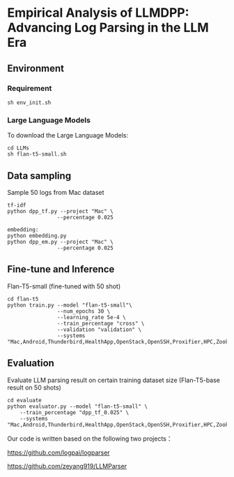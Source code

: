 # Empirical Analysis of LLMDPP: Advancing Log Parsing in the LLM Era




## Environment 
### Requirement
```shell
sh env_init.sh
```

### Large Language Models

To download the Large Language Models:
```shell
cd LLMs
sh flan-t5-small.sh
```


## Data sampling

Sample 50 logs from Mac dataset
```shell
tf-idf
python dpp_tf.py --project "Mac" \
                --percentage 0.025

embedding:
python embedding.py
python dpp_em.py --project "Mac" \
                --percentage 0.025
```


## Fine-tune and Inference

Flan-T5-small (fine-tuned with 50 shot)
```shell
cd flan-t5
python train.py --model "flan-t5-small"\
                --num_epochs 30 \
                --learning_rate 5e-4 \
                --train_percentage "cross" \
                --validation "validation" \
                --systems "Mac,Android,Thunderbird,HealthApp,OpenStack,OpenSSH,Proxifier,HPC,Zookeeper,Hadoop,Linux,HDFS,BGL,Windows,Apache,Spark"
```

## Evaluation

Evaluate LLM parsing result on certain training dataset size (Flan-T5-base result on 50 shots)
```shell
cd evaluate
python evaluator.py --model "flan-t5-small" \
    --train_percentage "dpp_tf_0.025" \
    --systems "Mac,Android,Thunderbird,HealthApp,OpenStack,OpenSSH,Proxifier,HPC,Zookeeper,Hadoop,Linux,HDFS,BGL,Windows,Apache,Spark" 
```

Our code is written based on the following two projects：

https://github.com/logpai/logparser

https://github.com/zeyang919/LLMParser


